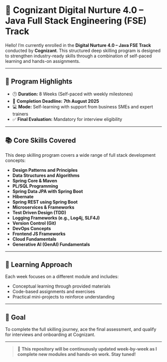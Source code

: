 # 💼 Cognizant Digital Nurture 4.0 – Java Full Stack Engineering (FSE) Track

Hello! I’m currently enrolled in the **Digital Nurture 4.0 – Java FSE Track** conducted by **Cognizant**. This structured deep skilling program is designed to strengthen industry-ready skills through a combination of self-paced learning and hands-on assignments.

---

## 📌 Program Highlights

- 🕒 **Duration:** 8 Weeks (Self-paced with weekly milestones)
- 📅 **Completion Deadline:** **7th August 2025**
- 💻 **Mode:** Self-learning with support from business SMEs and expert trainers
- ✅ **Final Evaluation:** Mandatory for interview eligibility

---

## 📚 Core Skills Covered

This deep skilling program covers a wide range of full stack development concepts:

- **Design Patterns and Principles**
- **Data Structures and Algorithms**
- **Spring Core & Maven**
- **PL/SQL Programming**
- **Spring Data JPA with Spring Boot**
- **Hibernate**
- **Spring REST using Spring Boot**
- **Microservices & Frameworks**
- **Test Driven Design (TDD)**
- **Logging Frameworks (e.g., Log4j, SLF4J)**
- **Version Control (Git)**
- **DevOps Concepts**
- **Frontend JS Frameworks**
- **Cloud Fundamentals**
- **Generative AI (GenAI) Fundamentals**

---

## 🧠 Learning Approach

Each week focuses on a different module and includes:
- Conceptual learning through provided materials
- Code-based assignments and exercises
- Practical mini-projects to reinforce understanding

---


## 🏁 Goal

To complete the full skilling journey, ace the final assessment, and qualify for interviews and onboarding at Cognizant.

---

> 🔄 **This repository will be continuously updated week-by-week as I complete new modules and hands-on work. Stay tuned!**
